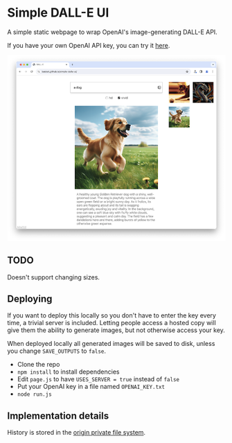 # Simple DALL-E UI

A simple static webpage to wrap OpenAI's image-generating DALL-E API.

If you have your own OpenAI API key, you can try it <a href="https://bakkot.github.io/simple-dalle-ui">here</a>.

![screenshot](./screenshot.png)


## TODO

Doesn't support changing sizes.

## Deploying

If you want to deploy this locally so you don't have to enter the key every time, a trivial server is included. Letting people access a hosted copy will give them the ability to generate images, but not otherwise access your key.

When deployed locally all generated images will be saved to disk, unless you change `SAVE_OUTPUTS` to `false`.

- Clone the repo
- `npm install` to install dependencies
- Edit `page.js` to have `USES_SERVER = true` instead of `false`
- Put your OpenAI key in a file named `OPENAI_KEY.txt`
- `node run.js`


## Implementation details

History is stored in the [origin private file system](https://developer.mozilla.org/en-US/docs/Web/API/File_System_API/Origin_private_file_system).
